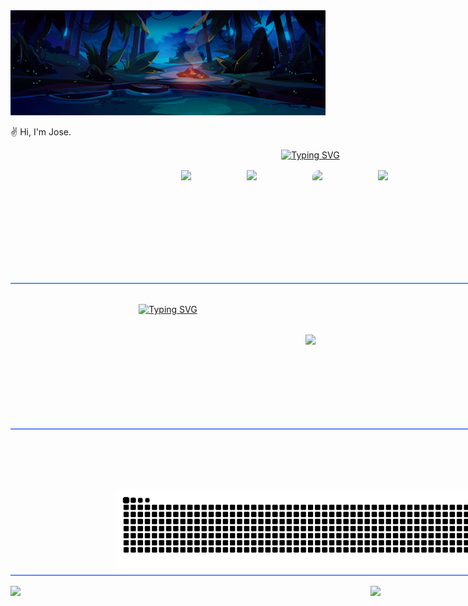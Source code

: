 <!--
**joseernanejob/joseernanejob** is a ✨ _special_ ✨ repository because its `README.md` (this file) appears on your GitHub profile.

Here are some ideas to get you started:

- 🔭 I’m currently working on ...
- 🌱 I’m currently learning ...
- 👯 I’m looking to collaborate on ...
- 🤔 I’m looking for help with ...
- 💬 Ask me about ...
- 📫 How to reach me: ...
- 😄 Pronouns: ...
- ⚡ Fun fact: ...
-->

<div styles='filter: brightness(10%)'>
  <img src='./background.jpg' />
</div>

<a href="https://git.io/typing-svg" style='width: 100%; height: 210px; display: flex; justify-content: center; position: absolute; top: -15rem; background-color: #0007'><img src="https://readme-typing-svg.herokuapp.com?font=Fira+Code&pause=1000&color=5D8BF7&center=true&vCenter=true&width=435&lines=WELCOME+TO+MY+PROFILE" alt="Typing SVG" /></a>

✌️ Hi, I'm Jose.

<a href="https://git.io/typing-svg" style='width: 100vw; display: flex; justify-content: center;'><img src="https://readme-typing-svg.herokuapp.com?font=Fira+Code&pause=1000&color=5D8BF7&center=true&vCenter=true&width=435&lines=LANGUAGES" alt="Typing SVG" /></a>

<div style='display: flex; gap: 5px; width: 100vw; justify-content: center; margin-top: 1rem; border-bottom: 2px solid #5D8BF7; height: 180px '>
  <img src="https://cdn.jsdelivr.net/gh/devicons/devicon/icons/html5/html5-original.svg" style='width: 100px' />

  <img src="https://cdn.jsdelivr.net/gh/devicons/devicon/icons/css3/css3-original.svg" style='width: 100px'/>

  <img src="https://cdn.jsdelivr.net/gh/devicons/devicon/icons/javascript/javascript-original.svg " style='width: 100px; border-radius: 10px' />

  <img src="https://cdn.jsdelivr.net/gh/devicons/devicon/icons/git/git-original.svg"  style='width: 100px'/>

</div>

<a href="https://git.io/typing-svg" style='width: 100%; display: flex; justify-content: center; margin-top: 2rem;'  ><img src="https://readme-typing-svg.herokuapp.com?font=Fira+Code&pause=1000&color=5D8BF7&center=true&vCenter=true&width=400&lines=Contact" alt="Typing SVG" /></a>

<div style='display:flex; width: 100vw; align-itens: center; justify-content: center; margin-top: 2rem; border-bottom: 2px solid #5D8BF7; height: 150px'>
  <a href='https://www.linkedin.com/in/jose-ernane-dias-rodrigues-313b15242/'><img src="https://cdn.jsdelivr.net/gh/devicons/devicon/icons/linkedin/linkedin-original.svg" style='width: 100px' />
</a>
</div>

<div style='display:flex; width: 100vw; align-itens: center; justify-content: center; margin-top: 2rem; border-bottom: 2px solid #5D8BF7; height: 200px'>
  <img src='./github-user-contribution.svg' style='margin-top: 4rem'/>
</div>

<div style='display: flex; width: 100vw; gap: 1rem; margin-top: 1rem; justify-content: space-between'>
  <img style='width: 40%' src="https://github-readme-stats.vercel.app/api?username=joseernanejob&show_icons=true&theme=tokyonight&border_color=5D8BF7" />

  <img style="width: 40%;" class="img" src="https://github-readme-stats.vercel.app/api/top-langs/?username=joseernanejob&theme=tokyonight&langs_count=10&count_private=true&layout=compact&border_color=5D8BF7" />
</div>
